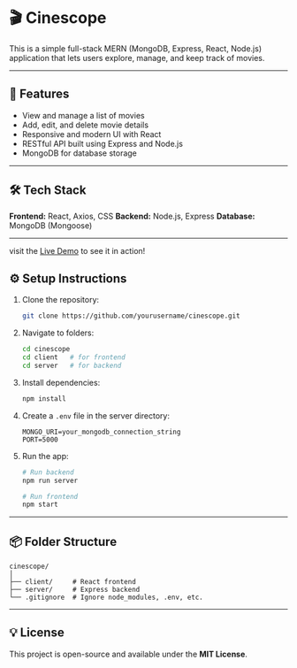 # 🎬 Cinescope

This is a simple full-stack MERN (MongoDB, Express, React, Node.js) application that lets users explore, manage, and keep track of movies.

---

## 🚀 Features

* View and manage a list of movies
* Add, edit, and delete movie details
* Responsive and modern UI with React
* RESTful API built using Express and Node.js
* MongoDB for database storage

---

## 🛠️ Tech Stack

**Frontend:** React, Axios, CSS
**Backend:** Node.js, Express
**Database:** MongoDB (Mongoose)

---

visit the [Live Demo](https://cinescope-y3w3.onrender.com/) to see it in action!

## ⚙️ Setup Instructions

1. Clone the repository:

   ```bash
   git clone https://github.com/yourusername/cinescope.git
   ```

2. Navigate to folders:

   ```bash
   cd cinescope
   cd client   # for frontend
   cd server   # for backend
   ```

3. Install dependencies:

   ```bash
   npm install
   ```

4. Create a `.env` file in the server directory:

   ```
   MONGO_URI=your_mongodb_connection_string
   PORT=5000
   ```

5. Run the app:

   ```bash
   # Run backend
   npm run server

   # Run frontend
   npm start
   ```

---

## 📦 Folder Structure

```
cinescope/
│
├── client/     # React frontend
├── server/     # Express backend
└── .gitignore  # Ignore node_modules, .env, etc.
```

---

## 💡 License

This project is open-source and available under the **MIT License**.
